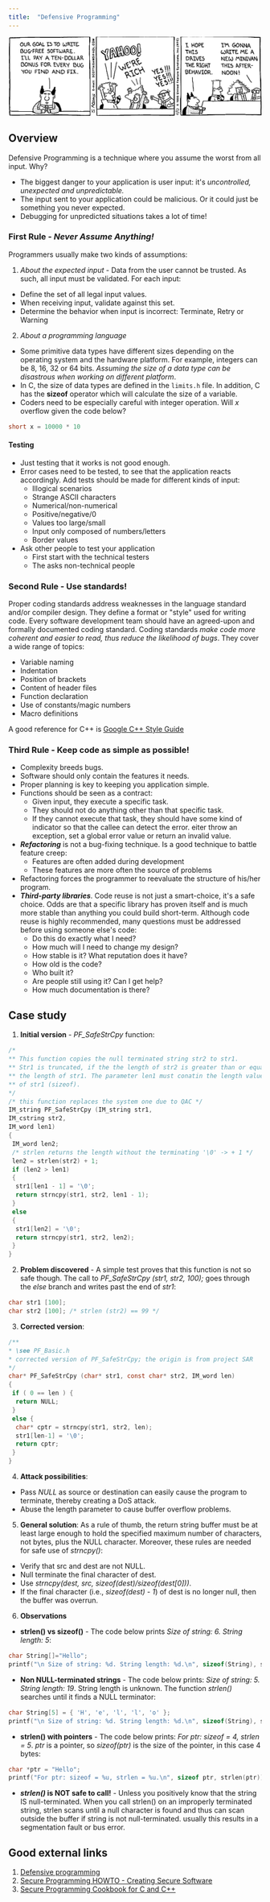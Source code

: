 ```yaml
---
title:  "Defensive Programming"
---
```


![Logo](/assets/images/debugging.png)

## Overview

Defensive Programming is a technique where you assume the worst from all input. Why?
* The biggest danger to your application is user input: it's *uncontrolled, unexpected and unpredictable.*
* The input sent to your application could be malicious. Or it could just be something you never expected.
* Debugging for unpredicted situations takes a lot of time!
 

### First Rule - **_Never Assume Anything!_**

Programmers usually make two kinds of assumptions: 

1. *About the expected input* - Data from the user cannot be trusted. As such, all input must be validated. For each input: 
  * Define the set of all legal input values.
  * When receiving input, validate against this set.
  * Determine the behavior when input is incorrect: Terminate, Retry or Warning
2. *About a programming language*
  * Some primitive data types have different sizes depending on the operating system and the hardware platform. For example, integers can be 8, 16, 32 or 64 bits. *Assuming the size of a data type can be disastrous when working on different platform*.
  * In C, the size of data types are defined in the ```limits.h``` file. In addition, C has the **sizeof** operator which will calculate the size of a variable.
  * Coders need to be especially careful with integer operation. Will *x* overflow given the code below?
  ```c
  short x = 10000 * 10
  ```

#### Testing

* Just testing that it works is not good enough.
* Error cases need to be tested, to see that the application reacts accordingly. Add tests should be made for different kinds of input:
  * Illogical scenarios
  * Strange ASCII characters
  * Numerical/non-numerical
  * Positive/negative/0
  * Values too large/small
  * Input only composed of numbers/letters
  * Border values
* Ask other people to test your application 
  * First start with the technical testers
  * The asks non-technical people

### Second Rule - **Use standards!**

Proper coding standards address weaknesses in the language standard and/or compiler design. They define a format or "style" used for writing code. Every software development team should have an agreed-upon and formally documented coding standard. Coding standards *make code more coherent and easier to read, thus reduce the likelihood of bugs*. They cover a wide range of topics:
* Variable naming
* Indentation
* Position of brackets
* Content of header files
* Function declaration
* Use of constants/magic numbers
* Macro definitions

A good reference for C++ is [Google C++ Style Guide](https://google.github.io/styleguide/cppguide.html)

### Third Rule - **Keep code as simple as possible!**

* Complexity breeds bugs. 
* Software should only contain the features it needs.
* Proper planning is key to keeping you application simple.
* Functions should be seen as a contract:
  * Given input, they execute a specific task.
  * They should not do anything other than that specific task.
  * If they cannot execute that task, they should have some kind of indicator so that the callee can detect the error. eiter throw an exception, set a global error value or return an invalid value.
* *__Refactoring__* is not a bug-fixing technique. Is a good technique to battle feature creep: 
  * Features are often added during development
  * These features are more often the source of problems
* Refactoring forces the programmer to reevaluate the structure of his/her program.
* __*Third-party libraries*__. Code reuse is not just a smart-choice, it's a safe choice. Odds are that a specific library has proven itself and is much more stable than anything you could build short-term. Although code reuse is highly recommended, many questions must be addressed before using someone else's code: 
  * Do this do exactly what I need?
  * How much will I need to change my design?
  * How stable is it? What reputation does it have?
  * How old is the code?
  * Who built it?
  * Are people still using it? Can I get help?
  * How much documentation is there?

## Case study 
1. **Initial version** - _PF_SafeStrCpy_ function:
```c
/* 
** This function copies the null terminated string str2 to str1. 
** Str1 is truncated, if the the length of str2 is greater than or equal 
** the length of str1. The parameter len1 must conatin the length value 
** of str1 (sizeof).
*/
/* this function replaces the system one due to QAC */
IM_string PF_SafeStrCpy (IM_string str1, 
IM_cstring str2, 
IM_word len1)
{
 IM_word len2;
 /* strlen returns the length without the terminating '\0' -> + 1 */
 len2 = strlen(str2) + 1; 
 if (len2 > len1)
 {
  str1[len1 - 1] = '\0';
  return strncpy(str1, str2, len1 - 1);
 }
 else
 {
  str1[len2] = '\0';
  return strncpy(str1, str2, len2);
 }
}
```
2. **Problem discovered** - A simple test proves that this function is not so safe though. The call to _PF_SafeStrCpy (str1, str2, 100);_ goes through the _else_ branch and writes past the end of _str1_:
```c
char str1 [100]; 
char str2 [100]; /* strlen (str2) == 99 */
```
3. **Corrected version**:
```c
/**
* \see PF_Basic.h 
* corrected version of PF_SafeStrCpy; the origin is from project SAR 
*/
char* PF_SafeStrCpy (char* str1, const char* str2, IM_word len)
{
 if ( 0 == len ) {
  return NULL;
 }
 else {
  char* cptr = strncpy(str1, str2, len);
  str1[len-1] = '\0';
  return cptr;
 }
}
```
4. **Attack possibilities**:
* Pass *NULL* as source or destination can easily cause the program to terminate, thereby creating a DoS attack.
* Abuse the length parameter to cause buffer overflow problems.

5. **General solution**:
As a rule of thumb, the return string buffer must be at least large enough to hold the specified maximum number of characters, not bytes, plus the NULL character. Moreover, these rules are needed for safe use of _strncpy()_:
* Verify that src and dest are not NULL.
* Null terminate the final character of dest.
* Use _strncpy(dest, src, sizeof(dest)/sizeof(dest[0]))_.
* If the final character (i.e., _sizeof(dest) - 1_) of dest is no longer null, then the buffer was overrun.

6. **Observations**
  * **strlen() vs sizeof()** - The code below prints *Size of string: 6. String length: 5*:
  ```c
char String[]="Hello";
printf("\n Size of string: %d. String length: %d.\n", sizeof(String), strlen(String) );
```
  * **Non NULL-terminated strings** - The code below prints: *Size of string: 5. String length: 19*. String length is unknown. The function _strlen()_ searches until it finds a NULL terminator:
  ```c
char String[5] = { 'H', 'e', 'l', 'l', 'o' };
printf("\n Size of string: %d. String length: %d.\n", sizeof(String), strlen(String) );
  ```
  * **strlen() with pointers** - The code below prints: *For ptr: sizeof = 4, strlen = 5*. _ptr_ is a pointer, so _sizeof(ptr)_ is the size of the pointer, in this case 4 bytes:
  ```c
char *ptr = "Hello";
printf("For ptr: sizeof = %u, strlen = %u.\n", sizeof ptr, strlen(ptr));
  ```
  * __*strlen()* is NOT safe to call!__ - Unless you positively know that the string IS null-terminated. When you call strlen() on an improperly terminated string, strlen scans until a null character is found and thus can scan outside the buffer if string is not null-terminated. usually this results in a segmentation fault or bus error.
  
## Good external links
1. [Defensive programming](http://en.wikipedia.org/wiki/Defensive_programming)
2. [Secure Programming HOWTO - Creating Secure Software](https://www.dwheeler.com/secure-programs/)
3. [Secure Programming Cookbook for C and C++](http://shop.oreilly.com/product/9780596003944.do)
